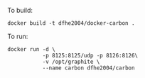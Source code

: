 To build:

```
docker build -t dfhe2004/docker-carbon .
```

To run:

```
docker run -d \
           -p 8125:8125/udp -p 8126:8126\
           -v /opt/graphite \
           --name carbon dfhe2004/carbon
```
